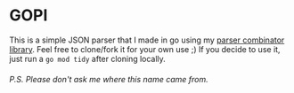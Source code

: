 # GOPI
This is a simple JSON parser that I made in go using my [parser combinator library](https://github.com/BlackBuck/pcom-go). Feel free to clone/fork it for your own use ;)
If you decide to use it, just run a `go mod tidy` after cloning locally.
<h6> P.S. Please don't ask me where this name came from. </h6>
